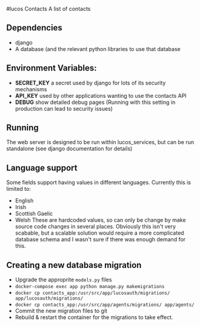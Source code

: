 #lucos Contacts
A list of contacts

## Dependencies
* django
* A database (and the relevant python libraries to use that database

## Environment Variables:

* **SECRET_KEY** a secret used by django for lots of its security mechanisms
* **API_KEY** used by other applications wanting to use the contacts API
* **DEBUG** show detailed debug pages (Running with this setting in production can lead to security issues)

## Running
The web server is designed to be run within lucos_services, but can be run standalone (see django documentation for details)

## Language support
Some fields support having values in different languages.  Currently this is limited to:
* English
* Irish
* Scottish Gaelic
* Welsh
These are hardcoded values, so can only be change by make source code changes in several places.  Obviously this isn't very scabable, but a scalable solution would require a more complicated database schema and I wasn't sure if there was enough demand for this.

## Creating a new database migration

* Upgrade the approprite `models.py` files
* `docker-compose exec app python manage.py makemigrations`
* `docker cp contacts_app:/usr/src/app/lucosauth/migrations/ app/lucosauth/migrations/`
* `docker cp contacts_app:/usr/src/app/agents/migrations/ app/agents/`
* Commit the new migration files to git
* Rebuild & restart the container for the migrations to take effect.